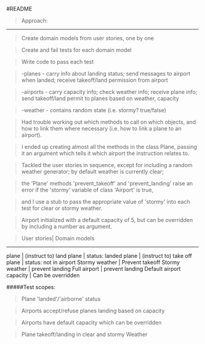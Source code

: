 #README

> Approach:
----------------------
>Create domain models from user stories, one by one

>Create and fail tests for each domain model

>Write code to pass each test

>-planes - carry info about landing status; send messages to airport when landed; receive takeoff/land permission from airport

>-airports - carry capacity info; check weather info; receive plane info; send takeoff/land permit to planes based on weather, capacity

>-weather - contains random state (i.e. stormy? true/false)

>Had trouble working out which methods to call on which objects, and how to link them where necessary (i.e. how to link a plane to an airport).

>I ended up creating almost all the methods in the class Plane, passing it an argument which tells it which airport the instruction relates to.

>Tackled the user stories in sequence, except for including a random weather generator; by default weather is currently clear;

>the 'Plane' methods 'prevent_takeoff' and 'prevent_landing' raise an error if the 'stormy' variable of class 'Airport' is true,

>and I use a stub to pass the appropriate value of 'stormy' into each test for clear or stormy weather.

>Airport initialized with a default capacity of 5, but can be overridden by including a number as argument.


> User stories| Domain models
----------------------
plane  | (instruct to) land
plane  | status: landed
plane  | (instruct to) take off
plane  | status: not in airport
Stormy weather | Prevent takeoff
Stormy weather | prevent landing
Full airport | prevent landing
Default airport capacity | Can be overridden

#####Test scopes:
>Plane 'landed'/'airborne' status

>Airports accept/refuse planes landing based on capacity

>Airports have default capacity which can be overridden

>Plane takeoff/landing in clear and stormy Weather
